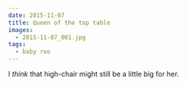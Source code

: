 ```yaml
---
date: 2015-11-07
title: Queen of the top table
images:
  - 2015-11-07_001.jpg
tags:
  - baby roo
---
```

I _think_ that high-chair might still be a little big for her.